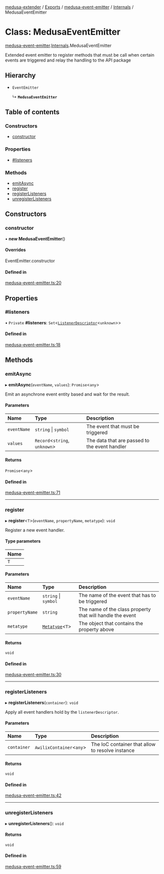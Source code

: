 [medusa-extender](../README.md) / [Exports](../modules.md) / [medusa-event-emitter](../modules/medusa_event_emitter.md) / [Internals](../modules/medusa_event_emitter.Internals.md) / MedusaEventEmitter

# Class: MedusaEventEmitter

[medusa-event-emitter](../modules/medusa_event_emitter.md).[Internals](../modules/medusa_event_emitter.Internals.md).MedusaEventEmitter

Extended event emitter to register methods that must be call when certain events are triggered and relay the handling to the API package

## Hierarchy

- `EventEmitter`

  ↳ **`MedusaEventEmitter`**

## Table of contents

### Constructors

- [constructor](medusa_event_emitter.Internals.MedusaEventEmitter.md#constructor)

### Properties

- [#listeners](medusa_event_emitter.Internals.MedusaEventEmitter.md##listeners)

### Methods

- [emitAsync](medusa_event_emitter.Internals.MedusaEventEmitter.md#emitasync)
- [register](medusa_event_emitter.Internals.MedusaEventEmitter.md#register)
- [registerListeners](medusa_event_emitter.Internals.MedusaEventEmitter.md#registerlisteners)
- [unregisterListeners](medusa_event_emitter.Internals.MedusaEventEmitter.md#unregisterlisteners)

## Constructors

### constructor

• **new MedusaEventEmitter**()

#### Overrides

EventEmitter.constructor

#### Defined in

[medusa-event-emitter.ts:20](https://github.com/adrien2p/medusa-extender/blob/2b98a6d/src/medusa-event-emitter.ts#L20)

## Properties

### #listeners

• `Private` **#listeners**: `Set`<[`ListenerDescriptor`](../modules/medusa_event_emitter.Internals.md#listenerdescriptor)<`unknown`\>\>

#### Defined in

[medusa-event-emitter.ts:18](https://github.com/adrien2p/medusa-extender/blob/2b98a6d/src/medusa-event-emitter.ts#L18)

## Methods

### emitAsync

▸ **emitAsync**(`eventName`, `values`): `Promise`<`any`\>

Emit an asynchrone event entity based and wait for the result.

#### Parameters

| Name | Type | Description |
| :------ | :------ | :------ |
| `eventName` | `string` \| `symbol` | The event that must be triggered |
| `values` | `Record`<`string`, `unknown`\> | The data that are passed to the event handler |

#### Returns

`Promise`<`any`\>

#### Defined in

[medusa-event-emitter.ts:71](https://github.com/adrien2p/medusa-extender/blob/2b98a6d/src/medusa-event-emitter.ts#L71)

___

### register

▸ **register**<`T`\>(`eventName`, `propertyName`, `metatype`): `void`

Register a new event handler.

#### Type parameters

| Name |
| :------ |
| `T` |

#### Parameters

| Name | Type | Description |
| :------ | :------ | :------ |
| `eventName` | `string` \| `symbol` | The name of the event that has to be triggered |
| `propertyName` | `string` | The name of the class property that will handle the event |
| `metatype` | [`Metatype`](../modules/types.md#metatype)<`T`\> | The object that contains the property above |

#### Returns

`void`

#### Defined in

[medusa-event-emitter.ts:30](https://github.com/adrien2p/medusa-extender/blob/2b98a6d/src/medusa-event-emitter.ts#L30)

___

### registerListeners

▸ **registerListeners**(`container`): `void`

Apply all event handlers hold by the `listenerDescriptor`.

#### Parameters

| Name | Type | Description |
| :------ | :------ | :------ |
| `container` | `AwilixContainer`<`any`\> | The IoC container that allow to resolve instance |

#### Returns

`void`

#### Defined in

[medusa-event-emitter.ts:42](https://github.com/adrien2p/medusa-extender/blob/2b98a6d/src/medusa-event-emitter.ts#L42)

___

### unregisterListeners

▸ **unregisterListeners**(): `void`

#### Returns

`void`

#### Defined in

[medusa-event-emitter.ts:59](https://github.com/adrien2p/medusa-extender/blob/2b98a6d/src/medusa-event-emitter.ts#L59)
